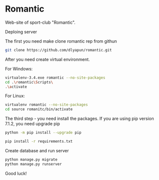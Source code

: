 # Romantic

Web-site of sport-club "Romantic".

Deploing server

The first you need make clone romantic rep from githun

```sh
git clone https://github.com/dlyapun/romantic.git
```
After you need create virtual environment.

For Windows:
```sh
virtualenv-3.4.exe romantic --no-site-packages
cd .\romantic\Scripts\
.\activate
```
For Linux:
```sh
virtualenv romantic --no-site-packages
cd source romanitc/bin/activate
```
The third step - you need install the packages. If you are using pip version 7.1.2, you need upgrade pip
```sh
python -m pip install --upgrade pip

pip install -r requirements.txt
```
Create database and run server
```sh
python manage.py migrate
python manage.py runserver
```

Good luck!